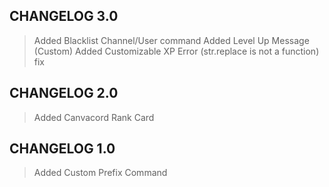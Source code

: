 ## CHANGELOG 3.0
> Added Blacklist Channel/User command
> Added Level Up Message (Custom)
> Added Customizable XP
> Error (str.replace is not a function) fix

## CHANGELOG 2.0
> Added Canvacord Rank Card

## CHANGELOG 1.0
> Added Custom Prefix Command